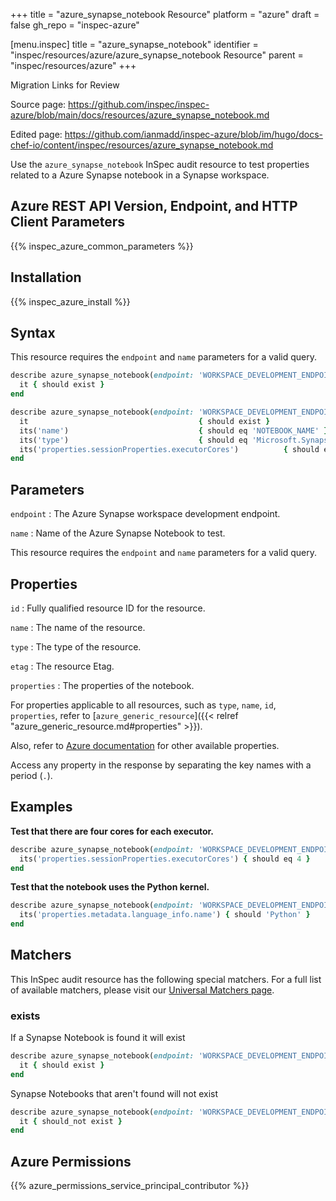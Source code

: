 +++
title = "azure_synapse_notebook Resource"
platform = "azure"
draft = false
gh_repo = "inspec-azure"

[menu.inspec]
title = "azure_synapse_notebook"
identifier = "inspec/resources/azure/azure_synapse_notebook Resource"
parent = "inspec/resources/azure"
+++

<div class="admonition-note">
<p class="admonition-note-title">Migration Links for Review</p>
<div class="admonition-note-text">
<p>Source page: <a href="https://github.com/inspec/inspec-azure/blob/main/docs/resources/azure_synapse_notebook.md">https://github.com/inspec/inspec-azure/blob/main/docs/resources/azure_synapse_notebook.md</a></p>
<p>Edited page: <a href="https://github.com/ianmadd/inspec-azure/blob/im/hugo/docs-chef-io/content/inspec/resources/azure_synapse_notebook.md">https://github.com/ianmadd/inspec-azure/blob/im/hugo/docs-chef-io/content/inspec/resources/azure_synapse_notebook.md</a></p>
</div>
</div>


Use the `azure_synapse_notebook` InSpec audit resource to test properties related to a Azure Synapse notebook in a Synapse workspace.

## Azure REST API Version, Endpoint, and HTTP Client Parameters

{{% inspec_azure_common_parameters %}}

## Installation

{{% inspec_azure_install %}}

## Syntax

This resource requires the `endpoint` and `name` parameters for a valid query.

```ruby
describe azure_synapse_notebook(endpoint: 'WORKSPACE_DEVELOPMENT_ENDPOINT', name: 'NOTEBOOK_NAME') do
  it { should exist }
end
```

```ruby
describe azure_synapse_notebook(endpoint: 'WORKSPACE_DEVELOPMENT_ENDPOINT', name: 'NOTEBOOK_NAME') do
  it                                      { should exist }
  its('name')                             { should eq 'NOTEBOOK_NAME' }
  its('type')                             { should eq 'Microsoft.Synapse/workspaces/notebooks' }
  its('properties.sessionProperties.executorCores')          { should eq CORE_NUMBER }
end
```

## Parameters

`endpoint`
: The Azure Synapse workspace development endpoint.

`name`
: Name of the Azure Synapse Notebook to test.

This resource requires the `endpoint` and `name` parameters for a valid query.

## Properties

`id`
: Fully qualified resource ID for the resource.

`name`
: The name of the resource.

`type`
: The type of the resource.

`etag`
: The resource Etag.

`properties`
: The properties of the notebook.


For properties applicable to all resources, such as `type`, `name`, `id`, `properties`, refer to [`azure_generic_resource`]({{< relref "azure_generic_resource.md#properties" >}}).

Also, refer to [Azure documentation](https://docs.microsoft.com/en-us/rest/api/synapse/data-plane/notebook/get-notebook) for other available properties.

Access any property in the response by separating the key names with a period (`.`).

## Examples

**Test that there are four cores for each executor.**

```ruby
describe azure_synapse_notebook(endpoint: 'WORKSPACE_DEVELOPMENT_ENDPOINT', name: 'NOTEBOOK_NAME') do
  its('properties.sessionProperties.executorCores') { should eq 4 }
end
```

**Test that the notebook uses the Python kernel.**

```ruby
describe azure_synapse_notebook(endpoint: 'WORKSPACE_DEVELOPMENT_ENDPOINT', name: 'NOTEBOOK_NAME') do
  its('properties.metadata.language_info.name') { should 'Python' }
end
```

## Matchers

This InSpec audit resource has the following special matchers. For a full list of available matchers, please visit our [Universal Matchers page](/inspec/matchers/).

### exists

If a Synapse Notebook is found it will exist

```ruby
describe azure_synapse_notebook(endpoint: 'WORKSPACE_DEVELOPMENT_ENDPOINT', name: 'NOTEBOOK_NAME') do
  it { should exist }
end
```

Synapse Notebooks that aren't found will not exist

```ruby
describe azure_synapse_notebook(endpoint: 'WORKSPACE_DEVELOPMENT_ENDPOINT', name: 'NOTEBOOK_NAME') do
  it { should_not exist }
end
```

## Azure Permissions

{{% azure_permissions_service_principal_contributor %}}
